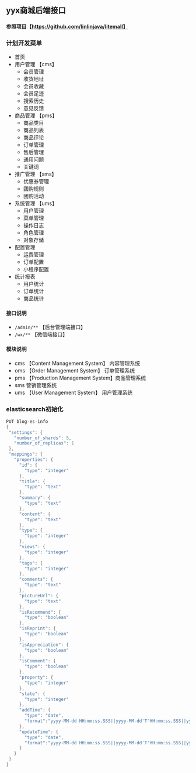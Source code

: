 ## yyx商城后端接口
#### 参照项目【https://github.com/linlinjava/litemall】
### 计划开发菜单
  - 首页
  - 用户管理 【cms】
    - 会员管理
    - 收货地址
    - 会员收藏
    - 会员足迹
    - 搜索历史
    - 意见反馈
  - 商品管理 【pms】
    - 商品类目
    - 商品列表
    - 商品评论
    - 订单管理
    - 售后管理
    - 通用问题
    - 关键词
  - 推广管理 【sms】
    - 优惠券管理
    - 团购规则
    - 团购活动
  - 系统管理 【ums】
    - 用户管理
    - 菜单管理
    - 操作日志
    - 角色管理
    - 对象存储
  - 配置管理
    - 运费管理
    - 订单配置
    - 小程序配置
  - 统计报表
    - 用户统计
    - 订单统计
    - 商品统计
#### 接口说明
 - `/admin/**` 【后台管理端接口】
 - `/wx/**` 【微信端接口】
#### 模块说明
 - cms 【Content Management System】 内容管理系统
 - oms 【Order Management System】 订单管理系统
 - pms 【Production Management System】商品管理系统
 - sms 营销管理系统
 - ums 【User Management System】 用户管理系统
 
### elasticsearch初始化
 ```java
PUT blog-es-info
{
  "settings": {
    "number_of_shards": 5,
    "number_of_replicas": 1
  },
  "mappings": {
    "properties": {
      "id": {
        "type": "integer"
      },
      "title": {
        "type": "text"
      },
      "summary": {
        "type": "text"
      },
      "content": {
        "type": "text"
      },
      "type": {
        "type": "integer"
      },
      "views": {
        "type": "integer"
      },
      "tags": {
        "type": "integer"
      },
      "comments": {
        "type": "text"
      },
      "pictureUrl": {
        "type": "text"
      },
      "isRecommend": {
        "type": "boolean"
      },
      "isReprint": {
        "type": "boolean"
      },
      "isAppreciation": {
        "type": "boolean"
      },
      "isComment": {
        "type": "boolean"
      },
      "property": {
        "type": "integer"
      },
      "state": {
        "type": "integer"
      },
      "addTime": {
        "type": "date",
        "format":"yyyy-MM-dd HH:mm:ss.SSS||yyyy-MM-dd'T'HH:mm:ss.SSS||yyyy-MM-dd HH:mm:ss||epoch_millis"
      },
      "updateTime": {
        "type": "date",
        "format":"yyyy-MM-dd HH:mm:ss.SSS||yyyy-MM-dd'T'HH:mm:ss.SSS||yyyy-MM-dd HH:mm:ss||epoch_millis"
      }
    }
  }
}
```